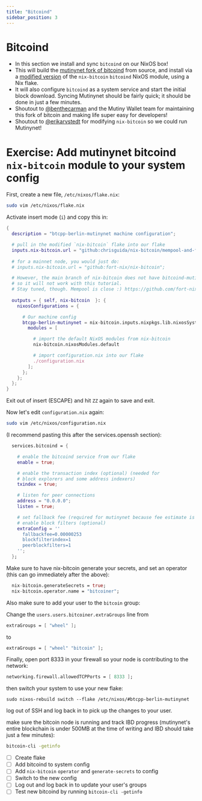 ```yaml
---
title: "Bitcoind"
sidebar_position: 3
---
```



# Bitcoind

- In this section we install and sync `bitcoind` on our NixOS box!
- This will build the [mutinynet fork of bitcoind](https://github.com/benthecarman/bitcoin/tree/configure-signet-blockitme) from source, and install via a [modified version](https://github.com/fort-nix/nix-bitcoin/commit/e177c2eb4895c152df7baabb892a9a401daa582c) of the `nix-bitcoin` `bitcoind` NixOS module, using a Nix flake.
- It will also configure `bitcoind` as a system service and start the initial block download. Syncing Mutinynet should be fairly quick; it should be done in just a few minutes.
- Shoutout to [@benthecarman](https://github.com/benthecarman/) and the Mutiny Wallet team for maintaining this fork of bitcoin and making life super easy for developers!
- Shoutout to [@erikarvstedt](https://github.com/erikarvstedt/) for modifying `nix-bitcoin` so we could run Mutinynet!

# Exercise: Add mutinynet bitcoind `nix-bitcoin` module to your system config

First, create a new file, `/etc/nixos/flake.nix`:

```sh
sudo vim /etc/nixos/flake.nix
```

Activate insert mode (`i`) and copy this in:

```nix
{
  description = "btcpp-berlin-mutinynet machine configuration";

  # pull in the modified `nix-bitcoin` flake into our flake
  inputs.nix-bitcoin.url = "github:chrisguida/nix-bitcoin/mempool-and-fix-no-feerate";
  
  # for a mainnet node, you would just do:
  # inputs.nix-bitcoin.url = "github:fort-nix/nix-bitcoin";

  # However, the main branch of nix-bitcoin does not have bitcoind-mutinynet, nor mempool,
  # so it will not work with this tutorial.
  # Stay tuned, though. Mempool is close :) https://github.com/fort-nix/nix-bitcoin/pull/505
  
  outputs = { self, nix-bitcoin  }: {
    nixosConfigurations = {

      # Our machine config
      btcpp-berlin-mutinynet = nix-bitcoin.inputs.nixpkgs.lib.nixosSystem {
        modules = [

          # import the default NixOS modules from nix-bitcoin
          nix-bitcoin.nixosModules.default

          # import configuration.nix into our flake
          ./configuration.nix
        ];
      };
    };
  };
}
```

Exit out of insert (ESCAPE) and hit `ZZ` again to save and exit.

Now let's edit `configuration.nix` again:

```sh
sudo vim /etc/nixos/configuration.nix
```
(I recommend pasting this after the services.openssh section):

```nix
  services.bitcoind = {

    # enable the bitcoind service from our flake
    enable = true;

    # enable the transaction index (optional) (needed for 
    # block explorers and some address indexers)
    txindex = true;

    # listen for peer connections
    address = "0.0.0.0";
    listen = true;

    # set fallback fee (required for mutinynet because fee estimate is always 0)
    # enable block filters (optional)
    extraConfig = ''
      fallbackfee=0.00000253
      blockfilterindex=1
      peerblockfilters=1
    '';
  };
```

Make sure to have nix-bitcoin generate your secrets, and set an operator (this can go immediately after the above):

```nix
  nix-bitcoin.generateSecrets = true;
  nix-bitcoin.operator.name = "bitcoiner";
```

Also make sure to add your user to the `bitcoin` group:

Change the `users.users.bitcoiner.extraGroups` line from

```nix
extraGroups = [ "wheel" ];
```

to


```nix
extraGroups = [ "wheel" "bitcoin" ];
```

Finally, open port 8333 in your firewall so your node is contributing to the network:
```nix
networking.firewall.allowedTCPPorts = [ 8333 ];
```

then switch your system to use your new flake:

```
sudo nixos-rebuild switch --flake /etc/nixos/#btcpp-berlin-mutinynet
```

log out of SSH and log back in to pick up the changes to your user.

make sure the bitcoin node is running and track IBD progress (mutinynet's entire blockchain is under 500MB at the time of writing and IBD should take just a few minutes):

```sh
bitcoin-cli -getinfo
```

- [ ] Create flake
- [ ] Add bitcoind to system config
- [ ] Add `nix-bitcoin` `operator` and `generate-secrets` to config
- [ ] Switch to the new config
- [ ] Log out and log back in to update your user's groups
- [ ] Test new bitcoind by running `bitcoin-cli -getinfo`
